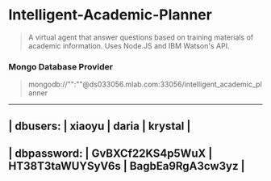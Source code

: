 # Intelligent-Academic-Planner

>A virtual agent that answer questions based on training materials of academic information. Uses Node.JS and IBM Watson's API.

### Mongo Database Provider
> mongodb://"<dbuser>":"<dbpassword>"@ds033056.mlab.com:33056/intelligent_academic_planner
--------------------------------------
| dbusers: | xiaoyu | daria | krystal |
--------------------------------------
| dbpassword: | GvBXCf22KS4p5WuX | HT38T3taWUYSyV6s | BagbEa9RgA3cw3yz |
------------------------------------------------------------------------
